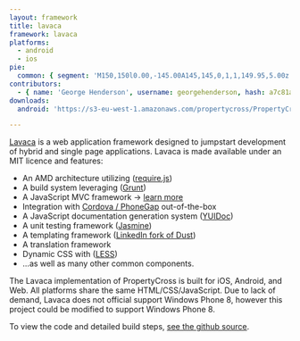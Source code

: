```yaml
---
layout: framework
title: lavaca
framework: lavaca
platforms:
  - android
  - ios
pie:
  common: { segment: 'M150,150l0.00,-145.00A145,145,0,1,1,149.95,5.00z' }
contributors:
  - { name: 'George Henderson', username: georgehenderson, hash: a7c81a624fd68bde3e032853c8af7dbe }
downloads:
  android: 'https://s3-eu-west-1.amazonaws.com/propertycross/PropertyCross-lavaca-ace9b0db34fd6077ce36c42840b1740df34c783.apk'

---
```


[Lavaca](http://getlavaca.com) is a web application framework designed to jumpstart development of hybrid and single page applications. Lavaca is made available under an MIT licence and features:

* An AMD architecture utilizing ([require.js](http://requirejs.org/))
* A build system leveraging ([Grunt](http://gruntjs.com/))
* A JavaScript MVC framework -> [learn more](3.0.-MVC-in-Lavaca)
* Integration with [Cordova / PhoneGap](http://phonegap.com) out-of-the-box
* A JavaScript documentation generation system ([YUIDoc](http://yui.github.io/yuidoc/))
* A unit testing framework ([Jasmine](http://pivotal.github.io/jasmine/))
* A templating framework ([LinkedIn fork of Dust](http://linkedin.github.com/dustjs/))
* A translation framework
* Dynamic CSS with ([LESS](http://lesscss.org/))
* ...as well as many other common components.

The Lavaca implementation of PropertyCross is built for iOS, Android, and Web. All platforms share the same HTML/CSS/JavaScript. Due to lack of demand, Lavaca does not official support Windows Phone 8, however this project could be modified to support Windows Phone 8. 


To view the code and detailed build steps, <a href='{{ site.githuburl }}/tree/master/lavaca'>see the github source</a>.
